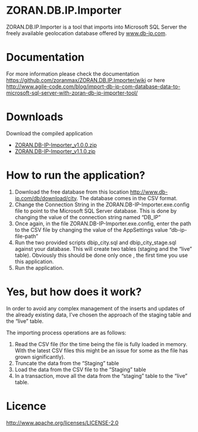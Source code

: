 ZORAN.DB.IP.Importer
====================

ZORAN.DB.IP.Importer is a tool that imports into Microsoft SQL Server the freely available geolocation
database offered by www.db-ip.com. 

Documentation 
====================

For more information please check the documentation https://github.com/zoranmax/ZORAN.DB.IP.Importer/wiki
or here http://www.agile-code.com/blog/import-db-ip-com-database-data-to-microsoft-sql-server-with-zoran-db-ip-importer-tool/

Downloads
====================

Download the compiled application 
- <a href="http://bit.ly/Wzjifg">ZORAN.DB-IP-Importer_v1.0.0.zip</a>
- <a href="https://www.dropbox.com/s/8bnswxx13qt2w3r/ZORAN.DB-IP.Importer_v1.1.0.0.zip">ZORAN.DB-IP-Importer_v1.1.0.zip</a>

How to run the application?
===========================
1. Download the free database from this location http://www.db-ip.com/db/download/city. The database comes in the CSV format.
2. Change the Connection String in the ZORAN.DB-IP-Importer.exe.config file to point to the Microsoft SQL Server database. This is done by changing the value of the connection string named “DB_IP”
3. Once again, in the file ZORAN.DB-IP-Importer.exe.config, enter the path to the CSV file by changing the value of the AppSettings value “db-ip-file-path”
4. Run the two provided scripts dbip_city.sql and dbip_city_stage.sql against your database. This will create two tables (staging and the “live” table). Obviously this should be done only once , the first time you use this application.
5. Run the application.

Yes, but how does it work?
===========================
In order to avoid any complex management of the inserts and updates of the already existing data, I’ve chosen the approach of the staging table and the “live” table.

The importing process operations are as follows:
1. Read the CSV file (for the time being the file is fully loaded in memory. With the latest CSV files this might be an issue for some as the file has grown significantly). 
2. Truncate the data from the “Staging” table
3. Load the data from the CSV file to the “Staging” table
4. In a transaction, move all the data from the “staging” table to the “live” table.

Licence 
====================
http://www.apache.org/licenses/LICENSE-2.0
